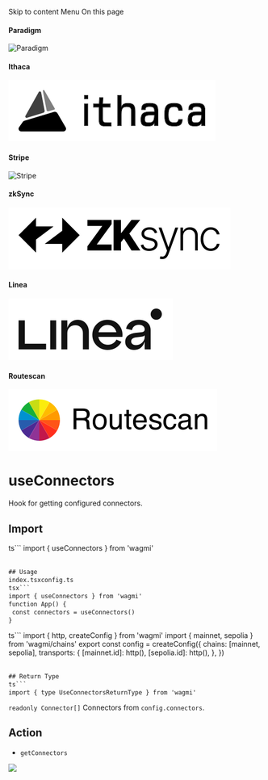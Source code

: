 Skip to content 
Menu
On this page
#### Paradigm
![Paradigm](https://raw.githubusercontent.com/wevm/.github/main/content/sponsors/paradigm-light.svg)
#### Ithaca
![Ithaca](https://raw.githubusercontent.com/wevm/.github/main/content/sponsors/ithaca-light.svg)
#### Stripe
![Stripe](https://raw.githubusercontent.com/wevm/.github/main/content/sponsors/stripe-light.svg)
#### zkSync
![zkSync](https://raw.githubusercontent.com/wevm/.github/main/content/sponsors/zksync-light.svg)
#### Linea
![Linea](https://raw.githubusercontent.com/wevm/.github/main/content/sponsors/linea-light.svg)
#### Routescan
![Routescan](https://raw.githubusercontent.com/wevm/.github/main/content/sponsors/routescan-light.svg)
# useConnectors ​
Hook for getting configured connectors.
## Import ​
ts```
import { useConnectors } from 'wagmi'
```

## Usage ​
index.tsxconfig.ts
tsx```
import { useConnectors } from 'wagmi'
function App() {
 const connectors = useConnectors()
}
```

ts```
import { http, createConfig } from 'wagmi'
import { mainnet, sepolia } from 'wagmi/chains'
export const config = createConfig({
 chains: [mainnet, sepolia],
 transports: {
  [mainnet.id]: http(),
  [sepolia.id]: http(),
 },
})
```

## Return Type ​
ts```
import { type UseConnectorsReturnType } from 'wagmi'
```

`readonly Connector[]`
Connectors from `config.connectors`.
## Action ​
  * `getConnectors`


![](https://cdn.usefathom.com/?h=https%3A%2F%2Fwagmi.sh&p=%2Freact%2Fapi%2Fhooks%2FuseConnectors&r=&sid=QWAXSUPT&qs=%7B%7D&cid=84414212)
